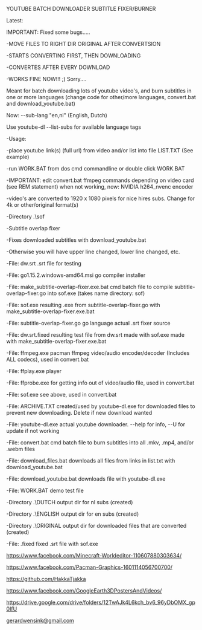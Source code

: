 YOUTUBE BATCH DOWNLOADER SUBTITLE FIXER/BURNER

Latest:

IMPORTANT: Fixed some bugs.....

-MOVE FILES TO RIGHT DIR ORIGINAL AFTER CONVERTSION
	
-STARTS CONVERTING FIRST, THEN DOWNLOADING
	
-CONVERTES AFTER EVERY DOWNLOAD
	
-WORKS FINE NOW!!! ;) Sorry....

Meant for batch downloading lots of youtube video's, and burn subtitles in one or more languages (change code for other/more languages, convert.bat and download_youtube.bat)

Now: --sub-lang "en,nl" (English, Dutch)

Use youtube-dl --list-subs <youtube url> for available language tags

-Usage:

-place youtube link(s) (full url) from video and/or list into file LIST.TXT (See example)

-run WORK.BAT from dos cmd commandline or double click WORK.BAT

-IMPORTANT: edit convert.bat ffmpeg commands depending on video card (see REM statement) when not working, now: NVIDIA h264_nvenc encoder

-video's are converted to 1920 x 1080 pixels for nice hires subs. Change for 4k or other/original format(s)
	
-Directory .\sof

-Subtitle overlap fixer

-Fixes downloaded subtitles with download_youtube.bat

-Otherwise you will have upper line changed, lower line changed, etc.

-File: dw.srt									.srt file for testing

-File: go1.15.2.windows-amd64.msi 				go compiler installer

-File: make_subtitle-overlap-fixer.exe.bat		cmd batch file to compile subtitle-overlap-fixer.go into sof.exe (takes name directory: sof)

-File: sof.exe									resulting .exe from subtitle-overlap-fixer.go with make_subtitle-overlap-fixer.exe.bat

-File: subtitle-overlap-fixer.go				go language actual .srt fixer source

-File: dw.srt.fixed								resulting test file from dw.srt made with sof.exe made with make_subtitle-overlap-fixer.exe.bat
	
-File: ffmpeg.exe 									pacman ffmpeg video/audio encoder/decoder (Includes ALL codecs), used in convert.bat

-File: ffplay.exe									player

-File: ffprobe.exe									for getting info out of video/audio file, used in convert.bat

-File: sof.exe										see above, used in convert.bat

-File: ARCHIVE.TXT									created/used by youtube-dl.exe for downloaded files to prevent new downloading. Delete if new download wanted

-File: youtube-dl.exe								actual youtube downloader. --help for info, --U for update if not working

-File: convert.bat									cmd batch file to burn subtitles into all .mkv, .mp4, and/or .webm files

-File: download_files.bat							downloads all files from links in list.txt with download_youtube.bat

-File: download_youtube.bat							downloads file with youtube-dl.exe

-File: WORK.BAT										demo test file

-Directory .\DUTCH									output dir for nl subs (created)

-Directory .\ENGLISH								output dir for en subs (created)

-Directory .\ORIGINAL								output dir for downloaded files that are converted (created)

-File: .fixed 										fixed .srt file with sof.exe

https://www.facebook.com/Minecraft-Worldeditor-110607880303634/

https://www.facebook.com/Pacman-Graphics-1601114056700700/

https://github.com/HakkaTjakka

https://www.facebook.com/GoogleEarth3DPostersAndVideos/

https://drive.google.com/drive/folders/12TwAJk4L6kch_bv6_96yDbOMX_gp0IfU

gerardwensink@gmail.com

